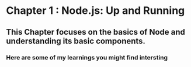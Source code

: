# Chapter 1 : Node.js: Up and Running

## This Chapter focuses on the basics of Node and understanding its basic components.

### Here are some of my learnings you might find intersting